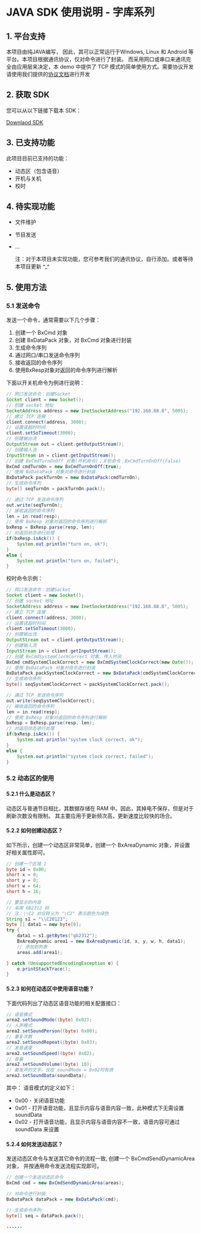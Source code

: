 # JAVA SDK 使用说明 - 字库系列

## 1. 平台支持

本项目由纯JAVA编写， 因此，其可以正常运行于Windows, Linux 和 Android 等平台。本项目根据通讯协议，仅对命令进行了封装。 而采用网口或串口来通讯完全由应用层来决定，本 demo 中提供了 TCP 模式的简单使用方式。需要协议开发请使用我们提供的[协议文档](../k/potocol.md)进行开发

## 2. 获取 SDK

您可以从以下链接下载本 SDK：

[Downlaod SDK](https://github.com/onbonlab/bx.k.java.git)

## 3. 已支持功能
此项目目前已支持的功能：

* 动态区（包含语音）
* 开机与关机
* 校时

## 4. 待实现功能
* 文件维护

* 节目发送

* ...

  注：对于本项目未实现功能，您可参考我们的通讯协议，自行添加。或者等待本项目更新 ^_^
## 5. 使用方法

### 5.1 发送命令
发送一个命令，通常需要以下几个步骤：
1. 创建一个 BxCmd 对象
2. 创建 BxDataPack 对象，对 BxCmd 对象进行封装
3. 生成命令序列
4. 通过网口/串口发送命令序列
5. 接收返回的命令序列
6. 使用BxResp对象对返回的命令序列进行解析

下面以开关机命令为例进行说明：

```java
// 网口发送命令：创建Socket
Socket client = new Socket();
// 创建 socket 地址
SocketAddress address = new InetSocketAddress("192.168.88.8", 5005);
// 建立 TCP 连接
client.connect(address, 3000);
// 设置读超时时间
client.setSoTimeout(3000);
// 创建输出流
OutputStream out = client.getOutputStream();
// 创建输入流
InputStream in = client.getInputStream();
// 创建 BxCmdTurnOnOff 对象(开机命令)；关机命令：BxCmdTurnOnOff(false)
BxCmd cmdTurnOn = new BxCmdTurnOnOff(true);
// 使用 BxDataPack 对象对命令进行封装
BxDataPack packTurnOn = new BxDataPack(cmdTurnOn);
// 生成命令序列
byte[] seqTurnOn = packTurnOn.pack();

// 通过 TCP 发送命令序列
out.write(seqTurnOn);
// 接收返回的命令序列
len = in.read(resp);
// 使用 BxResp 对象对返回的命令序列进行解析
bxResp = BxResp.parse(resp, len);
// 对返回状态进行处理
if(bxResp.isAck()) {
    System.out.println("turn on, ok");
}
else {
    System.out.println("turn on, failed");
}
```
校时命令示例：

```java
// 网口发送命令：创建Socket
Socket client = new Socket();
// 创建 socket 地址
SocketAddress address = new InetSocketAddress("192.168.88.8", 5005);
// 建立 TCP 连接
client.connect(address, 3000);
// 设置读超时时间
client.setSoTimeout(3000);
// 创建输出流
OutputStream out = client.getOutputStream();
// 创建输入流
InputStream in = client.getInputStream();
// 创建 BxCmdSystemClockCorrect 对象，传入时间
BxCmd cmdSystemClockCorrect = new BxCmdSystemClockCorrect(new Date());
// 使用 BxDataPack 对象对命令进行封装
BxDataPack packSystemClockCorrect = new BxDataPack(cmdSystemClockCorrect);
// 生成命令序列
byte[] seqSystemClockCorrect = packSystemClockCorrect.pack();

// 通过 TCP 发送命令序列
out.write(seqSystemClockCorrect);
// 接收返回的命令序列
len = in.read(resp);
// 使用 BxResp 对象对返回的命令序列进行解析
bxResp = BxResp.parse(resp, len);
// 对返回状态进行处理
if(bxResp.isAck()) {
    System.out.println("system clock correct, ok");
}
else {
    System.out.println("system clock correct, failed");
}
```

### 5.2 动态区的使用
#### 5.2.1 什么是动态区？
动态区与普通节目相比，其数据存储在 RAM 中。因此，其掉电不保存，但是对于刷新次数没有限制。
其主要应用于更新频次高，更新速度比较快的场合。

#### 5.2.2 如何创建动态区？
如下所示，创建一个动态区非常简单，创建一个 BxAreaDynamic 对象，并设置好相关属性即可。
```java
// 创建一个区域 1
byte id = 0x00;
short x = 0;
short y = 0;
short w = 64;
short h = 16;

// 要显示的内容
// 采用 GB2312 码
// 注：\\C2 对应转义为 "\C2" 表示颜色为绿色
String s1 = "\\C20123";
byte [] data1 = new byte[0];
try {
    data1 = s1.getBytes("gb2312");
    BxAreaDynamic area1 = new BxAreaDynamic(id, x, y, w, h, data1);
    // 添加到列表
    areas.add(area1);

} catch (UnsupportedEncodingException e) {
    e.printStackTrace();
}
```

#### 5.2.3 如何在动态区中使用语音功能？
下面代码列出了动态区语音功能的相关配置接口：
```java
// 语音模式
area2.setSoundMode((byte) 0x02);
// 人声模式
area2.setSoundPerson((byte) 0x00);
// 重复次数
area2.setSoundRepeat((byte) 0x03);
// 发音速度
area2.setSoundSpeed((byte) 0x02);
// 音量
area2.setSoundVolume((byte) 10);
// 要发声的文字，仅在 soundMode = 0x02时有效
area2.setSoundData(soundData);
```
其中：
语音模式的定义如下：
* 0x00 - 关闭语音功能
* 0x01 - 打开语音功能，且显示内容与语音内容一致，此种模式下无需设置 soundData
* 0x02 - 打开语音功能，且显示内容与语音内容不一致，语音内容可通过 soundData 来设置

#### 5.2.4 如何发送动态区？
发送动态区命令与发送其它命令的流程一致, 创建一个 BxCmdSendDynamicArea 对象，
并按通用命令发送流程实现即可。
```java
// 创建一个发送动态区命令
BxCmd cmd = new BxCmdSendDynamicArea(areas);

// 对命令进行封装
BxDataPack dataPack = new BxDataPack(cmd);

// 生成命令序列
byte[] seq = dataPack.pack();

......

```